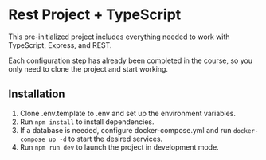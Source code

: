 # Rest Project + TypeScript

This pre-initialized project includes everything needed to work with TypeScript, Express, and REST.

Each configuration step has already been completed in the course, so you only need to clone the project and start working.


## Installation

1. Clone .env.template to .env and set up the environment variables.
2. Run ```npm install``` to install dependencies.
3. If a database is needed, configure docker-compose.yml and run ```docker-compose up -d``` to start the desired services.
4. Run ```npm run dev``` to launch the project in development mode.

